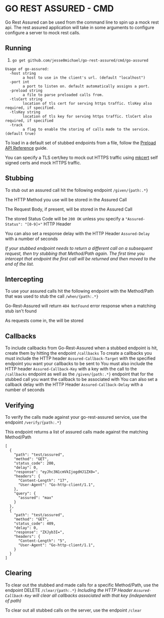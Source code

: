 # GO REST ASSURED - CMD

Go Rest Assured can be used from the command line to spin up a mock rest api. The rest assured application will take in some arguments to configure configure a server to mock rest calls.

## Running

1. `go get github.com/jesse0michael/go-rest-assured/cmd/go-assured`

```
Usage of go-assured:
  -host string
        a host to use in the client's url. (default "localhost")
  -port int
        a port to listen on. default automatically assigns a port.
  -preload string
        a file to parse preloaded calls from.
  -tlsCert string
        location of tls cert for serving https traffic. tlsKey also required, if specified.
  -tlsKey string
        location of tls key for serving https traffic. tlsCert also required, if specified
  -track
        a flag to enable the storing of calls made to the service. (default true)
```

To load in a default set of stubbed endpoints from a file, follow the [Preload API Reference](preload_reference.md) guide.

You can specify a TLS cert/key to mock out HTTPS traffic using [mkcert](https://github.com/FiloSottile/mkcert) self signed certs and mock HTTPS traffic.

## Stubbing

To stub out an assured call hit the following endpoint
`/given/{path:.*}`

The HTTP Method you use will be stored in the Assured Call

The Request Body, if present, will be stored in the Assured Call

The stored Status Code will be `200 OK` unless you specify a `"Assured-Status": "[0-9]+"` HTTP Header

You can also set a response delay with the HTTP Header `Assured-Delay` with a number of seconds


_If your stubbed endpoint needs to return a different call on a subsequent request, then try stubbing that Method/Path again. The first time you intercept that endpoint the first call will be returned and then moved to the end of the list._

## Intercepting

To use your assured calls hit the following endpoint with the Method/Path that was used to stub the call `/when/{path:.*}`

Go-Rest-Assured will return `404 NotFound` error response when a matching stub isn't found

As requests come in, the will be stored

## Callbacks

To include callbacks from Go-Rest-Assured when a stubbed endpoint is hit, create them by hitting the endpoint `/callbacks`
To create a callbacks you must include the HTTP header `Assured-Callback-Target` with the specified endpoint you want your callbacks to be sent to
You must also include the HTTP header `Assured-Callback-Key` with a key with the call to the `/callbacks` endpoint as well as the `/given/{path:.*}` endpoint that for the stubbed call you want the callback to be associated with
You can also set a callback delay with the HTTP Header `Assured-Callback-Delay` with a number of seconds

## Verifying

To verify the calls made against your go-rest-assured service, use the endpoint `/verify/{path:.*}`

This endpoint returns a list of assured calls made against the matching Method/Path

```
[
  {
    "path": "test/assured",
    "method": "GET",
    "status_code": 200,
    "delay": 0,
    "response": "eyJhc3N1cmVkIjogdHJ1ZX0=",
    "headers": {
      "Content-Length": "17",
      "User-Agent": "Go-http-client/1.1",
    },
    "query": {
      "assured": "max"
    }
  },
  {
    "path": "test/assured",
    "method": "GET",
    "status_code": 409,
    "delay": 0,
    "response": "ZXJyb3I=",
    "headers": {
      "Content-Length": "5",
      "User-Agent": "Go-http-client/1.1",
    }
  }
]

```

## Clearing

To clear out the stubbed and made calls for a specific Method/Path, use the endpoint DELETE `/clear/{path:.*}`
_Including the HTTP Header `Assured-Callback-Key` will clear all callbacks associated with that key (independent of path)_

To clear out all stubbed calls on the server, use the endpoint `/clear`

